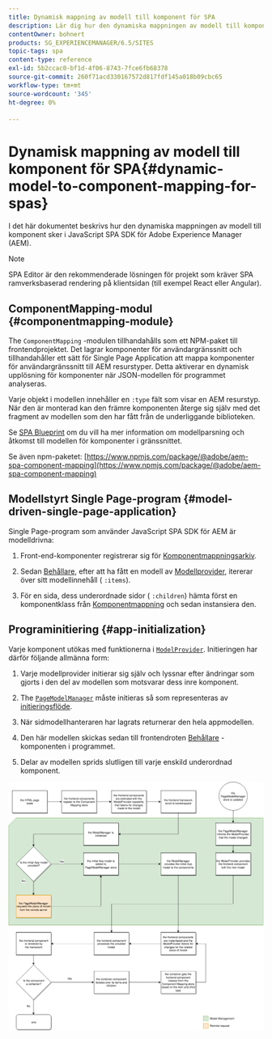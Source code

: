 ```yaml
---
title: Dynamisk mappning av modell till komponent för SPA
description: Lär dig hur den dynamiska mappningen av modell till komponent sker i JavaScript SPA SDK för Adobe Experience Manager.
contentOwner: bohnert
products: SG_EXPERIENCEMANAGER/6.5/SITES
topic-tags: spa
content-type: reference
exl-id: 5b2ccac0-bf1d-4f06-8743-7fce6fb68378
source-git-commit: 260f71acd330167572d817fdf145a018b09cbc65
workflow-type: tm+mt
source-wordcount: '345'
ht-degree: 0%

---
```


# Dynamisk mappning av modell till komponent för SPA{#dynamic-model-to-component-mapping-for-spas}

I det här dokumentet beskrivs hur den dynamiska mappningen av modell till komponent sker i JavaScript SPA SDK för Adobe Experience Manager (AEM).

>[!NOTE]
>
>SPA Editor är den rekommenderade lösningen för projekt som kräver SPA ramverksbaserad rendering på klientsidan (till exempel React eller Angular).

## ComponentMapping-modul {#componentmapping-module}

The `ComponentMapping` -modulen tillhandahålls som ett NPM-paket till frontendprojektet. Det lagrar komponenter för användargränssnitt och tillhandahåller ett sätt för Single Page Application att mappa komponenter för användargränssnitt till AEM resurstyper. Detta aktiverar en dynamisk upplösning för komponenter när JSON-modellen för programmet analyseras.

Varje objekt i modellen innehåller en `:type` fält som visar en AEM resurstyp. När den är monterad kan den främre komponenten återge sig själv med det fragment av modellen som den har fått från de underliggande biblioteken.

Se [SPA Blueprint](/help/sites-developing/spa-blueprint.md) om du vill ha mer information om modellparsning och åtkomst till modellen för komponenter i gränssnittet.

Se även npm-paketet: [https://www.npmjs.com/package/@adobe/aem-spa-component-mapping](https://www.npmjs.com/package/@adobe/aem-spa-component-mapping)

## Modellstyrt Single Page-program {#model-driven-single-page-application}

Single Page-program som använder JavaScript SPA SDK för AEM är modelldrivna:

1. Front-end-komponenter registrerar sig för [Komponentmappningsarkiv](/help/sites-developing/spa-dynamic-model-to-component-mapping.md#componentmapping-module).
1. Sedan [Behållare](/help/sites-developing/spa-blueprint.md#container), efter att ha fått en modell av [Modellprovider](/help/sites-developing/spa-blueprint.md#the-model-provider), itererar över sitt modellinnehåll ( `:items`).

1. För en sida, dess underordnade sidor ( `:children`) hämta först en komponentklass från [Komponentmappning](/help/sites-developing/spa-blueprint.md#componentmapping) och sedan instansiera den.

## Programinitiering {#app-initialization}

Varje komponent utökas med funktionerna i [`ModelProvider`](/help/sites-developing/spa-blueprint.md#the-model-provider). Initieringen har därför följande allmänna form:

1. Varje modellprovider initierar sig själv och lyssnar efter ändringar som gjorts i den del av modellen som motsvarar dess inre komponent.
1. The [`PageModelManager`](/help/sites-developing/spa-blueprint.md#pagemodelmanager) måste initieras så som representeras av [initieringsflöde](/help/sites-developing/spa-blueprint.md).

1. När sidmodellhanteraren har lagrats returnerar den hela appmodellen.
1. Den här modellen skickas sedan till frontendroten [Behållare](/help/sites-developing/spa-blueprint.md#container) -komponenten i programmet.
1. Delar av modellen sprids slutligen till varje enskild underordnad komponent.

![app_model_initialization](assets/app_model_initialization.png)
